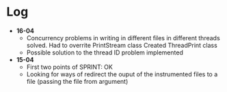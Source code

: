 # Log

- **16-04**
  - Concurrency problems in writing in different files in different threads solved. Had to overrite PrintStream class Created ThreadPrint class 
  - Possible solution to the thread ID problem implemented
- **15-04**
  - First two points of SPRINT: OK
  - Looking for ways of redirect the ouput of the instrumented files to a file (passing the file from argument)
